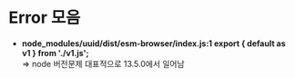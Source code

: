 # Error 모음

- **node_modules/uuid/dist/esm-browser/index.js:1 export { default as v1 } from './v1.js';**  
=> node 버전문제 대표적으로 13.5.0에서 일어남  
